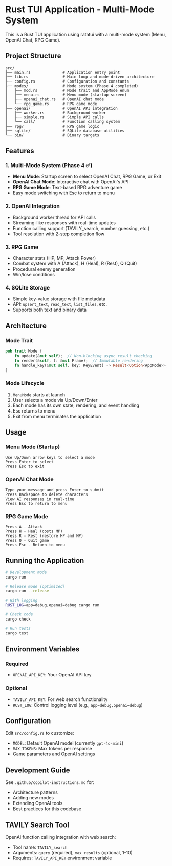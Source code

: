 # Rust TUI Application - Multi-Mode System

This is a Rust TUI application using ratatui with a multi-mode system (Menu, OpenAI Chat, RPG Game).

## Project Structure

```
src/
├── main.rs              # Application entry point
├── lib.rs               # Main loop and mode-driven architecture
├── config.rs            # Configuration and constants
├── modes/               # Mode system (Phase 4 completed)
│   ├── mod.rs           # Mode trait and AppMode enum
│   ├── menu.rs          # Menu mode (startup screen)
│   ├── openai_chat.rs   # OpenAI chat mode
│   └── rpg_game.rs      # RPG game mode
├── openai/              # OpenAI API integration
│   ├── worker.rs        # Background worker
│   ├── simple.rs        # Simple API calls
│   └── call/            # Function calling system
├── rpg/                 # RPG game logic
├── sqlite/              # SQLite database utilities
└── bin/                 # Binary targets
```

## Features

### 1. Multi-Mode System (Phase 4 ✅)
- **Menu Mode**: Startup screen to select OpenAI Chat, RPG Game, or Exit
- **OpenAI Chat Mode**: Interactive chat with OpenAI's API
- **RPG Game Mode**: Text-based RPG adventure game
- Easy mode switching with Esc to return to menu

### 2. OpenAI Integration
- Background worker thread for API calls
- Streaming-like responses with real-time updates
- Function calling support (TAVILY_search, number guessing, etc.)
- Tool resolution with 2-step completion flow

### 3. RPG Game
- Character stats (HP, MP, Attack Power)
- Combat system with A (Attack), H (Heal), R (Rest), Q (Quit)
- Procedural enemy generation
- Win/lose conditions

### 4. SQLite Storage
- Simple key-value storage with file metadata
- API: `upsert_text`, `read_text`, `list_files`, etc.
- Supports both text and binary data

## Architecture

### Mode Trait
```rust
pub trait Mode {
    fn update(&mut self);  // Non-blocking async result checking
    fn render(&self, f: &mut Frame);  // Immutable rendering
    fn handle_key(&mut self, key: KeyEvent) -> Result<Option<AppMode>>;
}
```

### Mode Lifecycle
1. `MenuMode` starts at launch
2. User selects a mode via Up/Down/Enter
3. Each mode has its own state, rendering, and event handling
4. Esc returns to menu
5. Exit from menu terminates the application

## Usage

### Menu Mode (Startup)
```
Use Up/Down arrow keys to select a mode
Press Enter to select
Press Esc to exit
```

### OpenAI Chat Mode
```
Type your message and press Enter to submit
Press Backspace to delete characters
View AI responses in real-time
Press Esc to return to menu
```

### RPG Game Mode
```
Press A - Attack
Press H - Heal (costs MP)
Press R - Rest (restore HP and MP)
Press Q - Quit game
Press Esc - Return to menu
```

## Running the Application

```bash
# Development mode
cargo run

# Release mode (optimized)
cargo run --release

# With logging
RUST_LOG=app=debug,openai=debug cargo run

# Check code
cargo check

# Run tests
cargo test
```

## Environment Variables

### Required
- `OPENAI_API_KEY`: Your OpenAI API key

### Optional
- `TAVILY_API_KEY`: For web search functionality
- `RUST_LOG`: Control logging level (e.g., `app=debug,openai=debug`)

## Configuration

Edit `src/config.rs` to customize:
- `MODEL`: Default OpenAI model (currently `gpt-4o-mini`)
- `MAX_TOKENS`: Max tokens per response
- Game parameters and OpenAI settings

## Development Guide

See `.github/copilot-instructions.md` for:
- Architecture patterns
- Adding new modes
- Extending OpenAI tools
- Best practices for this codebase

## TAVILY Search Tool

OpenAI function calling integration with web search:
- Tool name: `TAVILY_search`
- Arguments: `query` (required), `max_results` (optional, 1-10)
- Requires: `TAVILY_API_KEY` environment variable
